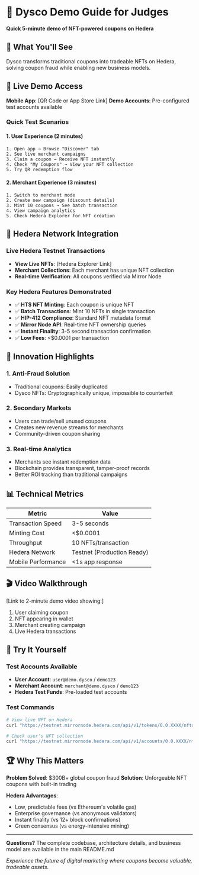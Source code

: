 # 📱 Dysco Demo Guide for Judges

**Quick 5-minute demo of NFT-powered coupons on Hedera**

## 🎯 What You'll See

Dysco transforms traditional coupons into tradeable NFTs on Hedera, solving coupon fraud while enabling new business models.

## 📱 Live Demo Access

**Mobile App**: [QR Code or App Store Link]
**Demo Accounts**: Pre-configured test accounts available

### Quick Test Scenarios

#### 1. **User Experience** (2 minutes)
```
1. Open app → Browse "Discover" tab
2. See live merchant campaigns  
3. Claim a coupon → Receive NFT instantly
4. Check "My Coupons" → View your NFT collection
5. Try QR redemption flow
```

#### 2. **Merchant Experience** (3 minutes)
```
1. Switch to merchant mode
2. Create new campaign (discount details)
3. Mint 10 coupons → See batch transaction
4. View campaign analytics
5. Check Hedera Explorer for NFT creation
```

## 🔗 Hedera Network Integration

### Live Hedera Testnet Transactions
- **View Live NFTs**: [Hedera Explorer Link]
- **Merchant Collections**: Each merchant has unique NFT collection
- **Real-time Verification**: All coupons verified via Mirror Node

### Key Hedera Features Demonstrated
- ✅ **HTS NFT Minting**: Each coupon is unique NFT
- ✅ **Batch Transactions**: Mint 10 NFTs in single transaction  
- ✅ **HIP-412 Compliance**: Standard NFT metadata format
- ✅ **Mirror Node API**: Real-time NFT ownership queries
- ✅ **Instant Finality**: 3-5 second transaction confirmation
- ✅ **Low Fees**: <$0.0001 per transaction

## 🚀 Innovation Highlights

### 1. **Anti-Fraud Solution**
- Traditional coupons: Easily duplicated
- Dysco NFTs: Cryptographically unique, impossible to counterfeit

### 2. **Secondary Markets**
- Users can trade/sell unused coupons
- Creates new revenue streams for merchants
- Community-driven coupon sharing

### 3. **Real-time Analytics**
- Merchants see instant redemption data
- Blockchain provides transparent, tamper-proof records
- Better ROI tracking than traditional campaigns

## 📊 Technical Metrics

| Metric | Value |
|--------|-------|
| Transaction Speed | 3-5 seconds |
| Minting Cost | <$0.0001 |
| Throughput | 10 NFTs/transaction |
| Hedera Network | Testnet (Production Ready) |
| Mobile Performance | <1s app response |

## 🎬 Video Walkthrough

[Link to 2-minute demo video showing:]
1. User claiming coupon
2. NFT appearing in wallet
3. Merchant creating campaign
4. Live Hedera transactions

## 🧪 Try It Yourself

### Test Accounts Available
- **User Account**: `user@demo.dysco` / `demo123`
- **Merchant Account**: `merchant@demo.dysco` / `demo123`
- **Hedera Test Funds**: Pre-loaded test accounts

### Test Commands
```bash
# View live NFT on Hedera
curl "https://testnet.mirrornode.hedera.com/api/v1/tokens/0.0.XXXX/nfts"

# Check user's NFT collection  
curl "https://testnet.mirrornode.hedera.com/api/v1/accounts/0.0.XXXX/nfts"
```

## 🏆 Why This Matters

**Problem Solved**: $300B+ global coupon fraud
**Solution**: Unforgeable NFT coupons with built-in trading

**Hedera Advantages**:
- Low, predictable fees (vs Ethereum's volatile gas)
- Enterprise governance (vs anonymous validators)  
- Instant finality (vs 12+ block confirmations)
- Green consensus (vs energy-intensive mining)

---

**Questions?** The complete codebase, architecture details, and business model are available in the main README.md

*Experience the future of digital marketing where coupons become valuable, tradeable assets.*